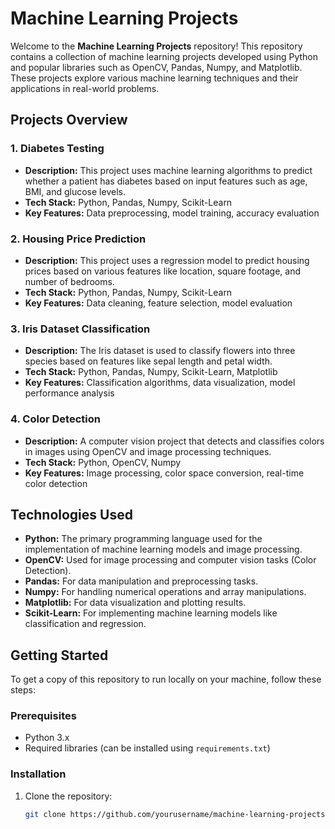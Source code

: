 # Machine Learning Projects

Welcome to the **Machine Learning Projects** repository! This repository contains a collection of machine learning projects developed using Python and popular libraries such as OpenCV, Pandas, Numpy, and Matplotlib. These projects explore various machine learning techniques and their applications in real-world problems.

## Projects Overview

### 1. **Diabetes Testing**
   - **Description:** This project uses machine learning algorithms to predict whether a patient has diabetes based on input features such as age, BMI, and glucose levels.
   - **Tech Stack:** Python, Pandas, Numpy, Scikit-Learn
   - **Key Features:** Data preprocessing, model training, accuracy evaluation

### 2. **Housing Price Prediction**
   - **Description:** This project uses a regression model to predict housing prices based on various features like location, square footage, and number of bedrooms.
   - **Tech Stack:** Python, Pandas, Numpy, Scikit-Learn
   - **Key Features:** Data cleaning, feature selection, model evaluation

### 3. **Iris Dataset Classification**
   - **Description:** The Iris dataset is used to classify flowers into three species based on features like sepal length and petal width.
   - **Tech Stack:** Python, Pandas, Numpy, Scikit-Learn, Matplotlib
   - **Key Features:** Classification algorithms, data visualization, model performance analysis

### 4. **Color Detection**
   - **Description:** A computer vision project that detects and classifies colors in images using OpenCV and image processing techniques.
   - **Tech Stack:** Python, OpenCV, Numpy
   - **Key Features:** Image processing, color space conversion, real-time color detection

## Technologies Used

- **Python:** The primary programming language used for the implementation of machine learning models and image processing.
- **OpenCV:** Used for image processing and computer vision tasks (Color Detection).
- **Pandas:** For data manipulation and preprocessing tasks.
- **Numpy:** For handling numerical operations and array manipulations.
- **Matplotlib:** For data visualization and plotting results.
- **Scikit-Learn:** For implementing machine learning models like classification and regression.

## Getting Started

To get a copy of this repository to run locally on your machine, follow these steps:

### Prerequisites

- Python 3.x
- Required libraries (can be installed using `requirements.txt`)

### Installation

1. Clone the repository:
   ```bash
   git clone https://github.com/yourusername/machine-learning-projects.git
